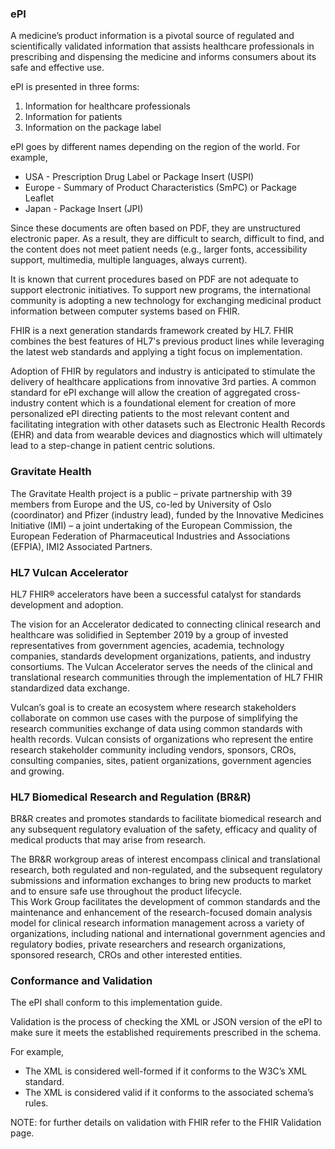 ### ePI 
A medicine’s product information is a pivotal source of regulated and scientifically validated information that assists healthcare professionals in prescribing and dispensing the medicine and informs consumers about its safe and effective use. 

ePI is presented in three forms:  
1. Information for healthcare professionals
1. Information for patients
1. Information on the package label

ePI goes by different names depending on the region of the world. For example,
- USA - Prescription Drug Label or Package Insert (USPI)
- Europe - Summary of Product Characteristics (SmPC) or Package Leaflet
- Japan - Package Insert (JPI)

Since these documents are often based on PDF, they are unstructured electronic paper. As a result, they are difficult to search, difficult to find, and the content does not meet patient needs (e.g., larger fonts, accessibility support, multimedia, multiple languages, always current). 

It is known that current procedures based on PDF are not adequate to support electronic initiatives. To support new programs, the international community is adopting a new technology for exchanging medicinal product information between computer systems based on FHIR.  

FHIR is a next generation standards framework created by HL7. FHIR combines the best features of HL7's previous product lines while leveraging the latest web standards and applying a tight focus on implementation. 

Adoption of FHIR by regulators and industry is anticipated to stimulate the delivery of healthcare applications from innovative 3rd parties. A common standard for ePI exchange will allow the creation of aggregated cross-industry content which is a foundational element for creation of more personalized ePI directing patients to the most relevant content and facilitating integration with other datasets such as Electronic Health Records (EHR) and data from wearable devices and diagnostics which will ultimately lead to a step-change in patient centric solutions. 

### Gravitate Health 
The Gravitate Health project is a public – private partnership with 39 members from Europe and the US, co-led by University of Oslo (coordinator) and Pfizer (industry lead), funded by the Innovative Medicines Initiative (IMI) – a joint undertaking of the European Commission, the European Federation of Pharmaceutical Industries and Associations (EFPIA), IMI2 Associated Partners. 


### HL7 Vulcan Accelerator 
HL7 FHIR® accelerators have been a successful catalyst for standards development and adoption. 

The vision for an Accelerator dedicated to connecting clinical research and healthcare was solidified in September 2019 by a group of invested representatives from government agencies, academia, technology companies, standards development organizations, patients, and industry consortiums.  The Vulcan Accelerator serves the needs of the clinical and translational research communities through the implementation of HL7 FHIR standardized data exchange. 

Vulcan’s goal is to create an ecosystem where research stakeholders collaborate on common use cases with the purpose of simplifying the research communities exchange of data using common standards with health records. Vulcan consists of organizations who represent the entire research stakeholder community including vendors, sponsors, CROs, consulting companies, sites, patient organizations, government agencies and growing. 


### HL7 Biomedical Research and Regulation (BR&R) 
BR&R creates and promotes standards to facilitate biomedical research and any subsequent regulatory evaluation of the safety, efficacy and quality of medical products that may arise from research. 

The BR&R workgroup areas of interest encompass clinical and translational research, both regulated and non-regulated, and the subsequent regulatory submissions and information exchanges to bring new products to market and to ensure safe use throughout the product lifecycle.  
This Work Group facilitates the development of common standards and the maintenance and enhancement of the research-focused domain analysis model for clinical research information management across a variety of organizations, including national and international government agencies and regulatory bodies, private researchers and research organizations, sponsored research, CROs and other interested entities.  


### Conformance and Validation 
The ePI shall conform to this implementation guide. 

Validation is the process of checking the XML or JSON version of the ePI to make sure it meets the established requirements prescribed in the schema.  

For example, 
- The XML is considered well-formed if it conforms to the W3C’s XML standard.
- The XML is considered valid if it conforms to the associated schema’s rules.

NOTE: for further details on validation with FHIR refer to the FHIR Validation page. 
